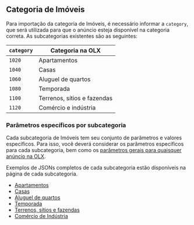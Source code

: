 ## Categoria de Imóveis

Para importação da categoria de Imóveis, é necessário informar a `category`, que será utilizada para que o anúncio esteja disponível na categoria correta. As subcategorias existentes são as seguintes:

| `category` | Categoria na OLX            |
|------------|-----------------------------|
| `1020`     | Apartamentos                |
| `1040`     | Casas                       |
| `1060`     | Aluguel de quartos          |
| `1080`     | Temporada                   |
| `1100`     | Terrenos, sítios e fazendas |
| `1120`     | Comércio e indústria        |

### Parâmetros específicos por subcategoria

Cada subcategoria de Imóveis tem seu conjunto de parâmetros e valores específicos. Para isso, você deverá considerar os parâmetros específicos para cada subcategoria, bem como os [parâmetros gerais para quaisquer anúncio na OLX](/api/README.md).

Exemplos de JSONs completos de cada subcategoria estão disponíveis na página de cada subcategoria.

- [Apartamentos](sub_apartment.md)
- [Casas](sub_house.md)
- [Aluguel de quartos](sub_roomrent.md)
- [Temporada](sub_season.md)
- [Terrenos, sítios e fazendas](sub_land.md)
- [Comércio de Indústria](sub_commercial.md)